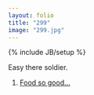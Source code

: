 ```yaml
---
layout: folio
title: "299"
image: "299.jpg"
---
```

{% include JB/setup %}

<div class="copy">
	<p>Easy there soldier.</p>
</div>

<div class="choice">
	<ol>
		<li><a href="300.html">
			Food so good...
</a></li>
	</ol>
</div>